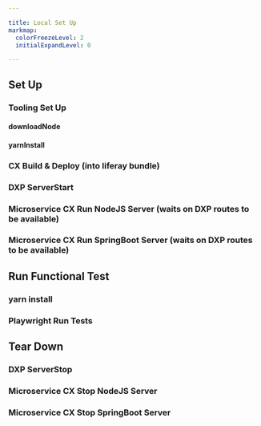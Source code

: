 ```yaml
---

title: Local Set Up
markmap:
  colorFreezeLevel: 2
  initialExpandLevel: 0

---
```


## Set Up

### Tooling Set Up

#### downloadNode

#### yarnInstall

### CX Build & Deploy (into liferay bundle)

### DXP ServerStart

### Microservice CX Run NodeJS Server (waits on DXP routes to be available)

### Microservice CX Run SpringBoot Server (waits on DXP routes to be available)

## Run Functional Test

### yarn install

### Playwright Run Tests

## Tear Down

### DXP ServerStop

### Microservice CX Stop NodeJS Server

### Microservice CX Stop SpringBoot Server